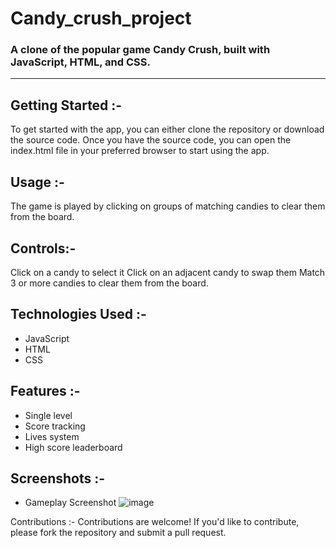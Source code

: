 # Candy_crush_project

### A clone of the popular game Candy Crush, built with JavaScript, HTML, and CSS.
---

## Getting Started :-

To get started with the app, you can either clone the repository or download the source code. Once you have the source code, you can open the index.html file in your preferred browser to start using the app.

## Usage :-
The game is played by clicking on groups of matching candies to clear them from the board.

## Controls:-

Click on a candy to select it
Click on an adjacent candy to swap them
Match 3 or more candies to clear them from the board.

## Technologies Used :-
- JavaScript
- HTML
- CSS

## Features :-
- Single level
- Score tracking
- Lives system
- High score leaderboard

## Screenshots :-
- Gameplay Screenshot
![image](https://user-images.githubusercontent.com/126712293/230462673-a1cf5859-72e7-40b7-b27f-fabefd94873c.png)




Contributions :-
Contributions are welcome! If you'd like to contribute, please fork the repository and submit a pull request.
